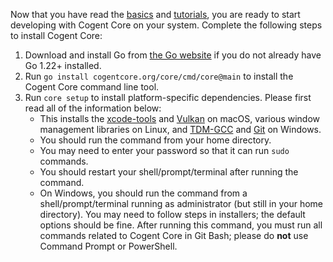Now that you have read the [basics](../basics) and [tutorials](../tutorials), you are ready to start developing with Cogent Core on your system. Complete the following steps to install Cogent Core:

1. Download and install Go from [the Go website](https://go.dev/doc/install) if you do not already have Go 1.22+ installed.
2. Run `go install cogentcore.org/core/cmd/core@main` to install the Cogent Core command line tool.
3. Run `core setup` to install platform-specific dependencies. Please first read all of the information below:
    * This installs the [xcode-tools](https://mac.install.guide/commandlinetools/4) and [Vulkan](https://vulkan.lunarg.com/sdk/home) on macOS, various window management libraries on Linux, and [TDM-GCC](https://jmeubank.github.io/tdm-gcc/) and [Git](https://git-scm.com/download/win) on Windows.
    * You should run the command from your home directory.
    * You may need to enter your password so that it can run `sudo` commands.
    * You should restart your shell/prompt/terminal after running the command.
    * On Windows, you should run the command from a shell/prompt/terminal running as administrator (but still in your home directory). You may need to follow steps in installers; the default options should be fine. After running this command, you must run all commands related to Cogent Core in Git Bash; please do **not** use Command Prompt or PowerShell.
